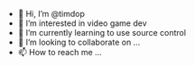 - 👋 Hi, I’m @timdop
- 👀 I’m interested in video game dev
- 🌱 I’m currently learning to use source control
- 💞️ I’m looking to collaborate on ...
- 📫 How to reach me ...

<!---
timdop/timdop is a ✨ special ✨ repository because its `README.md` (this file) appears on your GitHub profile.
You can click the Preview link to take a look at your changes.
--->

